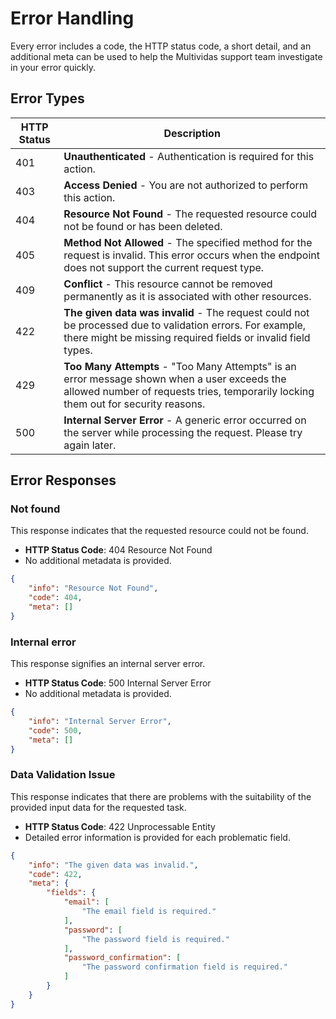 # Error Handling

Every error includes a code, the HTTP status code, a short detail, and an additional meta can be used to help the Multividas support team investigate in your error quickly.

## Error Types

| HTTP Status | Description                                     | 
| ----------- | ----------------------------------------------- |
| 401         | **Unauthenticated** - Authentication is required for this action.    |
| 403         | **Access Denied** - You are not authorized to perform this action. |
| 404         | **Resource Not Found** - The requested resource could not be found or has been deleted.     |
| 405         | **Method Not Allowed** - The specified method for the request is invalid. This error occurs when the endpoint does not support the current request type. |
| 409         | **Conflict** - This resource cannot be removed permanently as it is associated with other resources.     |
| 422         | **The given data was invalid** - The request could not be processed due to validation errors. For example, there might be missing required fields or invalid field types. |
| 429         | **Too Many Attempts** - "Too Many Attempts" is an error message shown when a user exceeds the allowed number of requests tries, temporarily locking them out for security reasons.  |
| 500         | **Internal Server Error** - A generic error occurred on the server while processing the request. Please try again later.  |

## Error Responses

### Not found

This response indicates that the requested resource could not be found.
- **HTTP Status Code**: 404 Resource Not Found
- No additional metadata is provided.

```json
{
    "info": "Resource Not Found",
    "code": 404,
    "meta": []
}
```

### Internal error

This response signifies an internal server error.
- **HTTP Status Code**: 500 Internal Server Error
- No additional metadata is provided.

```json
{
    "info": "Internal Server Error",
    "code": 500,
    "meta": []
}
```

### Data Validation Issue

This response indicates that there are problems with the suitability of the provided input data for the requested task.

- **HTTP Status Code**: 422 Unprocessable Entity
- Detailed error information is provided for each problematic field.

```json
{
    "info": "The given data was invalid.",
    "code": 422,
    "meta": {
        "fields": {
            "email": [
                "The email field is required."
            ],
            "password": [
                "The password field is required."
            ],
            "password_confirmation": [
                "The password confirmation field is required."
            ]
        }
    }
}

```
